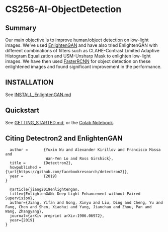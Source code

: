 # CS256-AI-ObjectDetection

## Summary
Our main objective is to improve human/object detection on low-light images. We've used [EnlightenGAN](https://github.com/TAMU-VITA/EnlightenGAN) and have also tried EnlightenGAN with different combinations of filters such as CLAHE-Contrast Limited Adaptive Histogram Equalization and USM-Unsharp Mask to enlighten low-light images. We have then used [FasterRCNN](https://github.com/facebookresearch/detectron2) for object detection on these enlightened images and found significant improvement in the performance.

## INSTALLATION
See [INSTALL_EnlightenGAN.md](https://github.com/ksheeraj/CS256-AI-ObjectDetection/blob/master/INSTALL_EnlightenGAN)

## Quickstart
See [GETTING_STARTED.md](https://github.com/ksheeraj/CS256-AI-ObjectDetection/blob/master/GETTING_STARTED.md), or the [Colab Notebook](https://colab.research.google.com/drive/1RaWxgclMB8RpITo8Kci1qTecfm8iT61z#scrollTo=dq9GY37ml1kr).

## Citing Detectron2 and EnlightenGAN

```@misc{wu2019detectron2,
  author =       {Yuxin Wu and Alexander Kirillov and Francisco Massa and
                  Wan-Yen Lo and Ross Girshick},
  title =        {Detectron2},
  howpublished = {\url{https://github.com/facebookresearch/detectron2}},
  year =         {2019}
}

  @article{jiang2019enlightengan,
  title={EnlightenGAN: Deep Light Enhancement without Paired Supervision},
  author={Jiang, Yifan and Gong, Xinyu and Liu, Ding and Cheng, Yu and Fang, Chen and Shen, Xiaohui and Yang, Jianchao and Zhou, Pan and Wang, Zhangyang},
  journal={arXiv preprint arXiv:1906.06972},
  year={2019}
}
```
